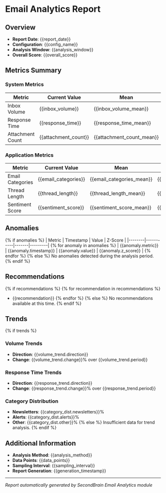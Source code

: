 # Email Analytics Report

## Overview
- **Report Date**: {{report_date}}
- **Configuration**: {{config_name}}
- **Analysis Window**: {{analysis_window}}
- **Overall Score**: {{overall_score}}

## Metrics Summary

### System Metrics
| Metric | Current Value | Mean | Max | Min | Threshold | Status |
|--------|--------------|------|-----|-----|-----------|--------|
| Inbox Volume | {{inbox_volume}} | {{inbox_volume_mean}} | {{inbox_volume_max}} | {{inbox_volume_min}} | {{inbox_volume_threshold}} | {{inbox_volume_status}} |
| Response Time | {{response_time}} | {{response_time_mean}} | {{response_time_max}} | {{response_time_min}} | {{response_time_threshold}} | {{response_time_status}} |
| Attachment Count | {{attachment_count}} | {{attachment_count_mean}} | {{attachment_count_max}} | {{attachment_count_min}} | {{attachment_count_threshold}} | {{attachment_count_status}} |

### Application Metrics
| Metric | Current Value | Mean | Max | Min | Threshold | Status |
|--------|--------------|------|-----|-----|-----------|--------|
| Email Categories | {{email_categories}} | {{email_categories_mean}} | {{email_categories_max}} | {{email_categories_min}} | {{email_categories_threshold}} | {{email_categories_status}} |
| Thread Length | {{thread_length}} | {{thread_length_mean}} | {{thread_length_max}} | {{thread_length_min}} | {{thread_length_threshold}} | {{thread_length_status}} |
| Sentiment Score | {{sentiment_score}} | {{sentiment_score_mean}} | {{sentiment_score_max}} | {{sentiment_score_min}} | {{sentiment_score_threshold}} | {{sentiment_score_status}} |

## Anomalies
{% if anomalies %}
| Metric | Timestamp | Value | Z-Score |
|--------|-----------|-------|---------|
{% for anomaly in anomalies %}
| {{anomaly.metric}} | {{anomaly.timestamp}} | {{anomaly.value}} | {{anomaly.z_score}} |
{% endfor %}
{% else %}
No anomalies detected during the analysis period.
{% endif %}

## Recommendations
{% if recommendations %}
{% for recommendation in recommendations %}
- {{recommendation}}
{% endfor %}
{% else %}
No recommendations available at this time.
{% endif %}

## Trends
{% if trends %}
### Volume Trends
- **Direction**: {{volume_trend.direction}}
- **Change**: {{volume_trend.change}}% over {{volume_trend.period}}

### Response Time Trends
- **Direction**: {{response_trend.direction}}
- **Change**: {{response_trend.change}}% over {{response_trend.period}}

### Category Distribution
- **Newsletters**: {{category_dist.newsletters}}%
- **Alerts**: {{category_dist.alerts}}%
- **Other**: {{category_dist.other}}%
{% else %}
Insufficient data for trend analysis.
{% endif %}

## Additional Information
- **Analysis Method**: {{analysis_method}}
- **Data Points**: {{data_points}}
- **Sampling Interval**: {{sampling_interval}}
- **Report Generation**: {{generation_timestamp}}

---
*Report automatically generated by SecondBrain Email Analytics module* 